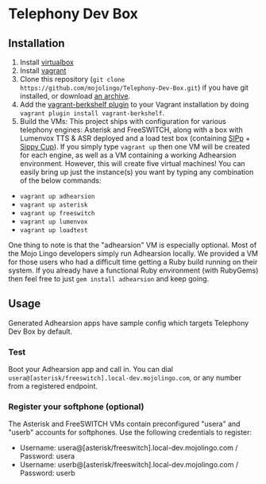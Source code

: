 # Telephony Dev Box

## Installation

1. Install [virtualbox](https://www.virtualbox.org/wiki/Downloads)
2. Install [vagrant](http://vagrantup.com)
3. Clone this repository (`git clone https://github.com/mojolingo/Telephony-Dev-Box.git`) if you have git installed, or download [an archive](https://github.com/mojolingo/Telephony-Dev-Box/zipball/master).
4. Add the [vagrant-berkshelf plugin](https://github.com/riotgames/vagrant-berkshelf) to your Vagrant installation by doing `vagrant plugin install vagrant-berkshelf`.
5. Build the VMs:
This project ships with configuration for various telephony engines: Asterisk and FreeSWITCH, along with a box with Lumenvox TTS & ASR deployed and a load test box (containing [SIPp](http://sipp.sourceforge.net) + [Sippy Cup](https://github.com/bklang/sippy_cup)). If you simply type `vagrant up` then one VM will be created for each engine, as well as a VM containing a working Adhearsion environment. However, this will create five virtual machines! You can easily bring up just the instance(s) you want by typing any combination of the below commands:
  * `vagrant up adhearsion`
  * `vagrant up asterisk`
  * `vagrant up freeswitch`
  * `vagrant up lumenvox`
  * `vagrant up loadtest`

One thing to note is that the "adhearsion" VM is especially optional.  Most of the Mojo Lingo developers simply run Adhearsion locally. We provided a VM for those users who had a difficult time getting a Ruby build running on their system. If you already have a functional Ruby environment (with RubyGems) then feel free to just `gem install adhearsion` and keep going.

## Usage

Generated Adhearsion apps have sample config which targets Telephony Dev Box by default.

### Test
Boot your Adhearsion app and call in. You can dial `usera@[asterisk/freeswitch].local-dev.mojolingo.com`, or any number from a registered endpoint.

### Register your softphone (optional)
The Asterisk and FreeSWITCH VMs contain preconfigured "usera" and "userb" accounts for softphones. Use the following credentials to register:

* Username: usera@[asterisk/freeswitch].local-dev.mojolingo.com / Password: usera
* Username: userb@[asterisk/freeswitch].local-dev.mojolingo.com / Password: userb
